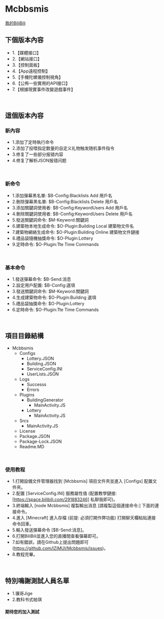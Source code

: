 # Mcbbsmis
[我的BiliBili](https://space.bilibili.com/291883246)
</Br>

## 下個版本內容
* 1.【媒體接口】
* 2.【網站接口】
* 3.【控制面板】
* 4.【App遠程控制】
* 5.【手機陀螺儀控制視角】
* 6.【公佈一些實用的API接口】
* 7.【根據現實事件改變遊戲事件】
</Br>

## 這個版本內容
### 新內容
* 1.添加了定時執行命令
* 2.添加了投喂指定数量的自定义礼物触发随机事件指令
* 3.修复了一些部分报错内容
* 4.修复了解析JSON报错问题
</Br>

### 新命令
* 1.添加彈幕黑名單: $B-Config:Blacklists Add 用戶名
* 2.刪除彈幕黑名單: $B-Config:Blacklists Delete 用戶名
* 3.添加關鍵詞使用者: $B-Config:KeywordUsers Add 用戶名
* 4.刪除關鍵詞使用者: $B-Config:KeywordUsers Delete 用戶名
* 5.發送關鍵詞命令: $M-Keyword:關鍵詞
* 6.建築物本地生成命令: $O-Plugin:Building Local 建築物文件名
* 7.建築物網絡生成命令: $O-Plugin:Building Online 建築物文件鏈接
* 8.禮品袋隨機抽獎命令: $O-Plugin:Lottery
* 9.定時命令: $O-Plugin:Tte Time Commands
</Br>

### 基本命令
* 1.發送彈幕命令: $B-Send:消息
* 2.設定用戶配置: $B-Config:選項
* 3.發送關鍵詞命令: $M-Keyword:關鍵詞
* 4.生成建築物命令: $O-Plugin:Building 選項
* 5.禮品袋抽獎命令: $O-Plugin:Lottery
* 6.定時命令: $O-Plugin:Tte Time Commands
</Br>

## 項目目錄結構
* Mcbbsmis
    * Configs
        * Lottery.JSON
        * Building.JSON
        * ServiceConfig.INI
        * UserLists.JSON
    * Logs
        * Successs
        * Errors
    * Plugins
        * BuildingGenerator
            * MainActivity.JS
        * Lottery
            * MainActivity.JS
    * Srcs
        * MainActivity.JS
    * License
    * Package.JSON
    * Package-Lock.JSON
    * Readme.MD
</Br>

### 使用教程
* 1.打開設備文件管理器找到 [Mcbbsmis] 項目文件夾並進入 [Configs] 配置文件夾。
* 2.配置 [ServiceConfig.INI] 服務屬性值 (配置教學鏈接: [https://space.bilibili.com/291883246] 私聊我即可)。
* 3.終端輸入 [node Mcbbsmis] 複製輸出消息 [請複製這個連接命令:] 下面的連接命令。
* 4.進入 [Minecraft] 進入存檔 (前提: 必須打開作弊功能) 打開聊天欄粘貼連接命令回車。
* 5.輸入發送彈幕命令 [$B-Send:消息]。
* 6.打開BiliBili並進入您的直播間查看彈幕即可。
* 7.如有錯誤，請在Github上提出問題即可 (https://github.com/lZiMUl/Mcbbsmis/issues)。
* 8.教程完畢。
</Br>

## 特別鳴謝測試人員名單
* 1.骥哥Jige
* 2.教科书式帕琪
#### 期待您的加入測試
</Br>
